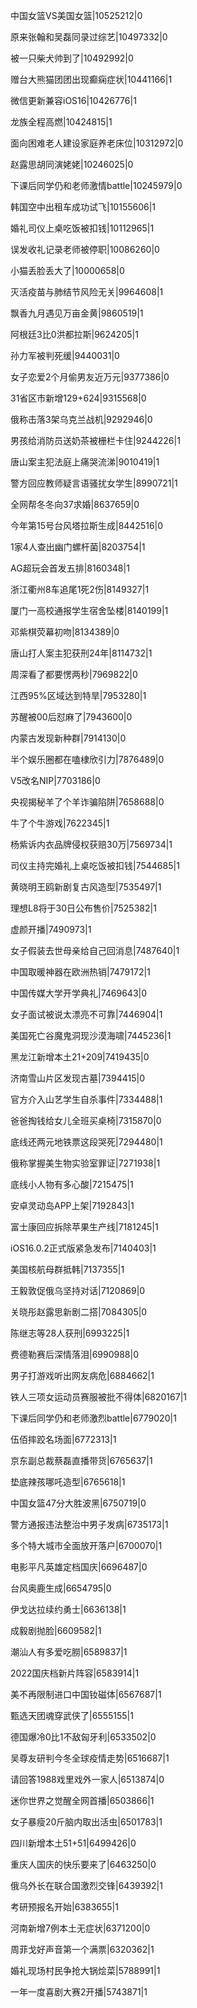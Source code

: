 中国女篮VS美国女篮|10525212|0

原来张翰和吴磊同录过综艺|10497332|0

被一只柴犬帅到了|10492992|0

赠台大熊猫团团出现癫痫症状|10441166|1

微信更新兼容iOS16|10426776|1

龙族全程高燃|10424815|1

面向困难老人建设家庭养老床位|10312972|0

赵露思胡同演姥姥|10246025|0

下课后同学仍和老师激情battle|10245979|0

韩国空中出租车成功试飞|10155606|1

婚礼司仪上桌吃饭被扣钱|10112965|1

误发收礼记录老师被停职|10086260|0

小猫丢脸丢大了|10000658|0

灭活疫苗与肺结节风险无关|9964608|1

飘香九月遇见万亩金黄|9860519|1

阿根廷3比0洪都拉斯|9624205|1

孙力军被判死缓|9440031|0

女子恋爱2个月偷男友近万元|9377386|0

31省区市新增129+624|9315568|0

俄称击落3架乌克兰战机|9292946|0

男孩给消防员送奶茶被栅栏卡住|9244226|1

唐山案主犯法庭上痛哭流涕|9010419|1

警方回应教师疑言语骚扰女学生|8990721|1

全网帮冬冬向37求婚|8637659|0

今年第15号台风塔拉斯生成|8442516|0

1家4人查出幽门螺杆菌|8203754|1

AG超玩会首发五排|8160348|1

浙江衢州8车追尾1死2伤|8149327|1

厦门一高校通报学生宿舍坠楼|8140199|1

邓紫棋荧幕初吻|8134389|0

唐山打人案主犯获刑24年|8114732|1

周深看了都要愣两秒|7969822|0

江西95%区域达到特旱|7953280|1

苏醒被00后怼麻了|7943600|0

内蒙古发现新种群|7914130|0

半个娱乐圈都在嗑棣欣引力|7876489|0

V5改名NIP|7703186|0

央视揭秘羊了个羊诈骗陷阱|7658688|0

牛了个牛游戏|7622345|1

杨紫诉内衣品牌侵权获赔30万|7569734|1

司仪主持完婚礼上桌吃饭被扣钱|7544685|1

黄晓明王鸥新剧复古风造型|7535497|1

理想L8将于30日公布售价|7525382|1

虚颜开播|7490973|1

女子假装去世母亲给自己回消息|7487640|1

中国取暖神器在欧洲热销|7479172|1

中国传媒大学开学典礼|7469643|0

女子面试被说太漂亮不可靠|7446904|1

美国死亡谷魔鬼洞现沙漠海啸|7445236|1

黑龙江新增本土21+209|7419435|0

济南雪山片区发现古墓|7394415|0

官方介入山艺学生自杀事件|7334488|1

爸爸掏钱给女儿全班买桌椅|7315870|0

底线还两元地铁票这段哭死|7294480|1

俄称掌握美生物实验室罪证|7271938|1

底线小人物有多心酸|7215475|1

安卓灵动岛APP上架|7192843|1

富士康回应拆除苹果生产线|7181245|1

iOS16.0.2正式版紧急发布|7140403|1

美国核航母群抵韩|7137355|1

王毅敦促俄乌坚持对话|7120869|0

关晓彤赵露思新剧二搭|7084305|0

陈继志等28人获刑|6993225|1

费德勒赛后深情落泪|6990988|0

男子打游戏听出网友病危|6884662|1

铁人三项女运动员赛服被批不得体|6820167|1

下课后同学仍和老师激烈battle|6779020|1

伍佰摔跤名场面|6772313|1

京东副总裁蔡磊直播带货|6765637|1

垫底辣孩哪吒造型|6765618|1

中国女篮47分大胜波黑|6750719|0

警方通报违法整治中男子发病|6735173|1

多个特大城市全面放开落户|6700070|1

电影平凡英雄定档国庆|6696487|0

台风奥鹿生成|6654795|0

伊戈达拉续约勇士|6636138|1

成毅剧抛脸|6609582|1

潮汕人有多爱吃朥|6589837|1

2022国庆档新片阵容|6583914|1

美不再限制进口中国钕磁体|6567687|1

甄选天团魂穿武侠了|6555155|1

德国爆冷0比1不敌匈牙利|6533502|0

吴尊友研判今冬全球疫情走势|6516687|1

请回答1988戏里戏外一家人|6513874|0

迷你世界之觉醒全网首播|6503866|1

女子暴瘦20斤脑内取出活虫|6501783|1

四川新增本土51+51|6499426|0

重庆人国庆的快乐要来了|6463250|0

俄乌外长在联合国激烈交锋|6439392|1

考研预报名开始|6383655|1

河南新增7例本土无症状|6371200|0

周菲戈好声音第一个满票|6320362|1

婚礼现场村民争抢大锅烩菜|5788991|1

一年一度喜剧大赛2开播|5743871|1

